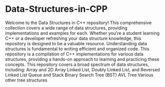 # Data-Structures-in-CPP
Welcome to the Data Structures in C++ repository! This comprehensive collection covers a wide range of data structures, providing implementations and examples for each. Whether you're a student learning C++ or a developer refreshing your data structure knowledge, this repository is designed to be a valuable resource.
Understanding data structures is fundamental to writing efficient and organized code. This repository is a compilation of C++ implementations for various data structures, providing a hands-on approach to learning and practicing these concepts.
This repository covers a broad spectrum of data structures, including:
Array and 2D Array
Linked List, Doubly Linked List, and Reversed Linked List
Queue and Stack
Binary Search Tree (BST)
AVL Tree
Various other tree structures
